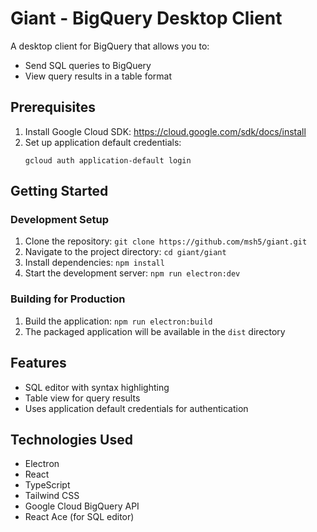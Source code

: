 # Giant - BigQuery Desktop Client

A desktop client for BigQuery that allows you to:
- Send SQL queries to BigQuery
- View query results in a table format


## Prerequisites

1. Install Google Cloud SDK: https://cloud.google.com/sdk/docs/install
2. Set up application default credentials:
   ```
   gcloud auth application-default login
   ```

## Getting Started

### Development Setup

1. Clone the repository: `git clone https://github.com/msh5/giant.git`
2. Navigate to the project directory: `cd giant/giant`
3. Install dependencies: `npm install`
4. Start the development server: `npm run electron:dev`

### Building for Production

1. Build the application: `npm run electron:build`
2. The packaged application will be available in the `dist` directory

## Features

- SQL editor with syntax highlighting
- Table view for query results
- Uses application default credentials for authentication

## Technologies Used

- Electron
- React
- TypeScript
- Tailwind CSS
- Google Cloud BigQuery API
- React Ace (for SQL editor)
